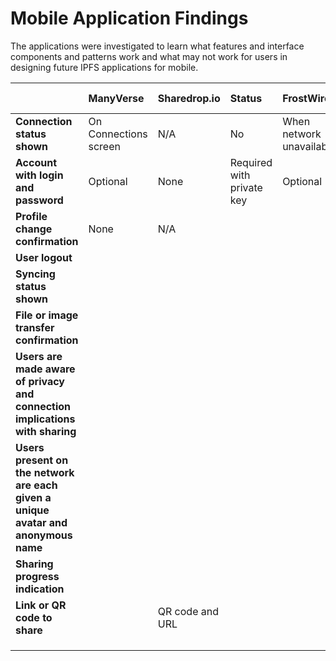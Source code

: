 # Mobile Application Findings

The applications were investigated to learn what features and interface components and patterns work and what may not work for users in designing future IPFS applications for mobile.



|  | ManyVerse | Sharedrop.io | Status | FrostWire | uTorrent Mobile | Haven | Fairdrop |
| :--- | :--- | :--- | :--- | :--- | :--- | :--- | :--- |
| **Connection status shown** | On Connections screen | N/A | No | When network unavailable | When network unavailable | No | No |
| **Account with login and password** | Optional | None | Required with private key | Optional | Optional | Optional | Optional |
| **Profile change confirmation** | None | N/A |  |  |  |  |  |
| **User logout** |  |  |  |  |  |  |  |
| **Syncing status shown** |  |  |  |  |  |  |  |
| **File or image transfer confirmation** |  |  |  |  |  |  |  |
| **Users are made aware of privacy and connection implications with sharing** |  |  |  |  |  |  |  |
| **Users present on the network are each given a unique avatar and anonymous name** |  |  |  |  |  |  |  |
| **Sharing progress indication** |  |  |  |  |  |  |  |
| **Link or QR code to share** |  | QR code and URL |  |  |  |  |  |
|  |  |  |  |  |  |  |  |
|  |  |  |  |  |  |  |  |
|  |  |  |  |  |  |  |  |

## 

